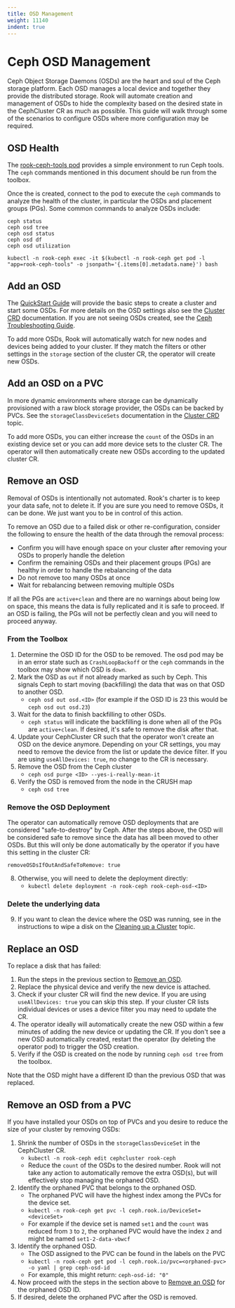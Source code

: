 ```yaml
---
title: OSD Management
weight: 11140
indent: true
---
```


# Ceph OSD Management

Ceph Object Storage Daemons (OSDs) are the heart and soul of the Ceph storage platform.
Each OSD manages a local device and together they provide the distributed storage. Rook will automate creation and management of OSDs to hide the complexity
based on the desired state in the CephCluster CR as much as possible. This guide will walk through some of the scenarios
to configure OSDs where more configuration may be required.

## OSD Health

The [rook-ceph-tools pod](./ceph-toolbox.md) provides a simple environment to run Ceph tools. The `ceph` commands
mentioned in this document should be run from the toolbox.

Once the is created, connect to the pod to execute the `ceph` commands to analyze the health of the cluster,
in particular the OSDs and placement groups (PGs). Some common commands to analyze OSDs include:
```
ceph status
ceph osd tree
ceph osd status
ceph osd df
ceph osd utilization
```

```console
kubectl -n rook-ceph exec -it $(kubectl -n rook-ceph get pod -l "app=rook-ceph-tools" -o jsonpath='{.items[0].metadata.name}') bash
```

## Add an OSD

The [QuickStart Guide](ceph-quickstart.md) will provide the basic steps to create a cluster and start some OSDs. For more details on the OSD
settings also see the [Cluster CRD](ceph-cluster-crd.md) documentation. If you are not seeing OSDs created, see the [Ceph Troubleshooting Guide](ceph-common-issues.md).

To add more OSDs, Rook will automatically watch for new nodes and devices being added to your cluster.
If they match the filters or other settings in the `storage` section of the cluster CR, the operator
will create new OSDs.

## Add an OSD on a PVC

In more dynamic environments where storage can be dynamically provisioned with a raw block storage provider, the OSDs can be backed
by PVCs. See the `storageClassDeviceSets` documentation in the [Cluster CRD](ceph-cluster-crd.md#storage-class-device-sets) topic.

To add more OSDs, you can either increase the `count` of the OSDs in an existing device set or you can
add more device sets to the cluster CR. The operator will then automatically create new OSDs according
to the updated cluster CR.

## Remove an OSD

Removal of OSDs is intentionally not automated. Rook's charter is to keep your data safe, not to delete it. If you are
sure you need to remove OSDs, it can be done. We just want you to be in control of this action.

To remove an OSD due to a failed disk or other re-configuration, consider the following to ensure the health of the data
through the removal process:
- Confirm you will have enough space on your cluster after removing your OSDs to properly handle the deletion
- Confirm the remaining OSDs and their placement groups (PGs) are healthy in order to handle the rebalancing of the data
- Do not remove too many OSDs at once
- Wait for rebalancing between removing multiple OSDs

If all the PGs are `active+clean` and there are no warnings about being low on space, this means the data is fully replicated
and it is safe to proceed. If an OSD is failing, the PGs will not be perfectly clean and you will need to proceed anyway.

### From the Toolbox

1. Determine the OSD ID for the OSD to be removed. The osd pod may be in an error state such as `CrashLoopBackoff` or the `ceph` commands
in the toolbox may show which OSD is `down`.
2. Mark the OSD as `out` if not already marked as such by Ceph. This signals Ceph to start moving (backfilling) the data that was on that OSD to another OSD.
   - `ceph osd out osd.<ID>` (for example if the OSD ID is 23 this would be `ceph osd out osd.23`)
3. Wait for the data to finish backfilling to other OSDs.
   - `ceph status` will indicate the backfilling is done when all of the PGs are `active+clean`. If desired, it's safe to remove the disk after that.
4. Update your CephCluster CR such that the operator won't create an OSD on the device anymore.
Depending on your CR settings, you may need to remove the device from the list or update the device filter.
If you are using `useAllDevices: true`, no change to the CR is necessary.
5. Remove the OSD from the Ceph cluster
   - `ceph osd purge <ID> --yes-i-really-mean-it`
6. Verify the OSD is removed from the node in the CRUSH map
   - `ceph osd tree`

### Remove the OSD Deployment

The operator can automatically remove OSD deployments that are considered "safe-to-destroy" by Ceph.
After the steps above, the OSD will be considered safe to remove since the data has all been moved
to other OSDs. But this will only be done automatically by the operator if you have this setting in the cluster CR:
```
removeOSDsIfOutAndSafeToRemove: true
```

8. Otherwise, you will need to delete the deployment directly:
   - `kubectl delete deployment -n rook-ceph rook-ceph-osd-<ID>`

### Delete the underlying data

9. If you want to clean the device where the OSD was running, see in the instructions to
wipe a disk on the [Cleaning up a Cluster](ceph-teardown.md#delete-the-data-on-hosts) topic.

## Replace an OSD

To replace a disk that has failed:

1. Run the steps in the previous section to [Remove an OSD](#remove-an-osd).
2. Replace the physical device and verify the new device is attached.
3. Check if your cluster CR will find the new device. If you are using `useAllDevices: true` you can skip this step.
If your cluster CR lists individual devices or uses a device filter you may need to update the CR.
4. The operator ideally will automatically create the new OSD within a few minutes of adding the new device or updating the CR.
If you don't see a new OSD automatically created, restart the operator (by deleting the operator pod) to trigger the OSD creation.
5. Verify if the OSD is created on the node by running `ceph osd tree` from the toolbox.

Note that the OSD might have a different ID than the previous OSD that was replaced.

## Remove an OSD from a PVC

If you have installed your OSDs on top of PVCs and you desire to reduce the size of your cluster by removing OSDs:

1. Shrink the number of OSDs in the `storageClassDeviceSet` in the CephCluster CR.
   - `kubectl -n rook-ceph edit cephcluster rook-ceph`
   - Reduce the `count` of the OSDs to the desired number. Rook will not take any action to automatically remove the extra OSD(s), but will effectively stop managing the orphaned OSD.
2. Identify the orphaned PVC that belongs to the orphaned OSD.
   - The orphaned PVC will have the highest index among the PVCs for the device set.
   - `kubectl -n rook-ceph get pvc -l ceph.rook.io/DeviceSet=<deviceSet>`
   - For example if the device set is named `set1` and the `count` was reduced from `3` to `2`, the orphaned PVC would have the index `2` and might be named `set1-2-data-vbwcf`
3. Identify the orphaned OSD.
   - The OSD assigned to the PVC can be found in the labels on the PVC
   - `kubectl -n rook-ceph get pod -l ceph.rook.io/pvc=<orphaned-pvc> -o yaml | grep ceph-osd-id`
   - For example, this might return: `ceph-osd-id: "0"`
4. Now proceed with the steps in the section above to [Remove an OSD](#remove-an-osd) for the orphaned OSD ID.
5. If desired, delete the orphaned PVC after the OSD is removed.
